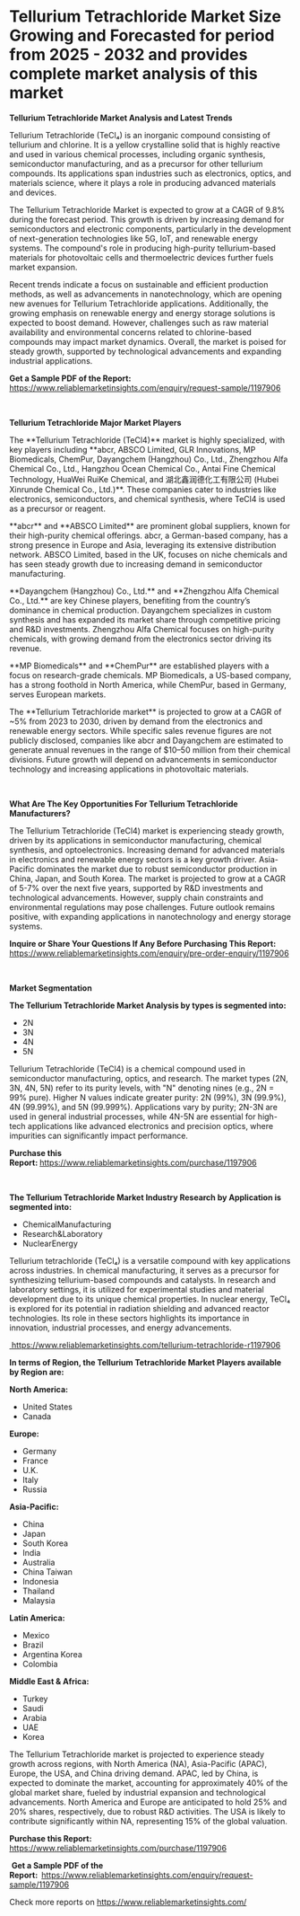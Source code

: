 <p><h1>Tellurium Tetrachloride Market Size Growing and Forecasted for period from 2025 - 2032 and provides complete market analysis of this market</h1></p><p><strong>Tellurium Tetrachloride Market Analysis and Latest Trends</strong></p>
<p><p>Tellurium Tetrachloride (TeCl₄) is an inorganic compound consisting of tellurium and chlorine. It is a yellow crystalline solid that is highly reactive and used in various chemical processes, including organic synthesis, semiconductor manufacturing, and as a precursor for other tellurium compounds. Its applications span industries such as electronics, optics, and materials science, where it plays a role in producing advanced materials and devices.</p><p>The Tellurium Tetrachloride Market is expected to grow at a CAGR of 9.8% during the forecast period. This growth is driven by increasing demand for semiconductors and electronic components, particularly in the development of next-generation technologies like 5G, IoT, and renewable energy systems. The compound's role in producing high-purity tellurium-based materials for photovoltaic cells and thermoelectric devices further fuels market expansion.</p><p>Recent trends indicate a focus on sustainable and efficient production methods, as well as advancements in nanotechnology, which are opening new avenues for Tellurium Tetrachloride applications. Additionally, the growing emphasis on renewable energy and energy storage solutions is expected to boost demand. However, challenges such as raw material availability and environmental concerns related to chlorine-based compounds may impact market dynamics. Overall, the market is poised for steady growth, supported by technological advancements and expanding industrial applications.</p></p>
<p><strong>Get a Sample PDF of the Report:&nbsp;</strong> <a href="https://www.reliablemarketinsights.com/enquiry/request-sample/1197906?utm_campaign=1938&utm_medium=2&utm_source=Github&utm_content=ia&utm_term=25012025&utm_id=tellurium-tetrachloride">https://www.reliablemarketinsights.com/enquiry/request-sample/1197906</a></p>
<p>&nbsp;</p>
<p><strong>Tellurium Tetrachloride Major Market Players</strong></p>
<p><p>The **Tellurium Tetrachloride (TeCl4)** market is highly specialized, with key players including **abcr, ABSCO Limited, GLR Innovations, MP Biomedicals, ChemPur, Dayangchem (Hangzhou) Co., Ltd., Zhengzhou Alfa Chemical Co., Ltd., Hangzhou Ocean Chemical Co., Antai Fine Chemical Technology, HuaWei RuiKe Chemical, and 湖北鑫润德化工有限公司 (Hubei Xinrunde Chemical Co., Ltd.)**. These companies cater to industries like electronics, semiconductors, and chemical synthesis, where TeCl4 is used as a precursor or reagent.</p><p>**abcr** and **ABSCO Limited** are prominent global suppliers, known for their high-purity chemical offerings. abcr, a German-based company, has a strong presence in Europe and Asia, leveraging its extensive distribution network. ABSCO Limited, based in the UK, focuses on niche chemicals and has seen steady growth due to increasing demand in semiconductor manufacturing.</p><p>**Dayangchem (Hangzhou) Co., Ltd.** and **Zhengzhou Alfa Chemical Co., Ltd.** are key Chinese players, benefiting from the country’s dominance in chemical production. Dayangchem specializes in custom synthesis and has expanded its market share through competitive pricing and R&D investments. Zhengzhou Alfa Chemical focuses on high-purity chemicals, with growing demand from the electronics sector driving its revenue.</p><p>**MP Biomedicals** and **ChemPur** are established players with a focus on research-grade chemicals. MP Biomedicals, a US-based company, has a strong foothold in North America, while ChemPur, based in Germany, serves European markets.</p><p>The **Tellurium Tetrachloride market** is projected to grow at a CAGR of ~5% from 2023 to 2030, driven by demand from the electronics and renewable energy sectors. While specific sales revenue figures are not publicly disclosed, companies like abcr and Dayangchem are estimated to generate annual revenues in the range of $10–50 million from their chemical divisions. Future growth will depend on advancements in semiconductor technology and increasing applications in photovoltaic materials.</p></p>
<p>&nbsp;</p>
<p><strong>What Are The Key Opportunities For Tellurium Tetrachloride Manufacturers?</strong></p>
<p><p>The Tellurium Tetrachloride (TeCl4) market is experiencing steady growth, driven by its applications in semiconductor manufacturing, chemical synthesis, and optoelectronics. Increasing demand for advanced materials in electronics and renewable energy sectors is a key growth driver. Asia-Pacific dominates the market due to robust semiconductor production in China, Japan, and South Korea. The market is projected to grow at a CAGR of 5-7% over the next five years, supported by R&D investments and technological advancements. However, supply chain constraints and environmental regulations may pose challenges. Future outlook remains positive, with expanding applications in nanotechnology and energy storage systems.</p></p>
<p><strong>Inquire or Share Your Questions If Any Before Purchasing This Report:</strong> <a href="https://www.reliablemarketinsights.com/enquiry/pre-order-enquiry/1197906?utm_campaign=1938&utm_medium=2&utm_source=Github&utm_content=ia&utm_term=25012025&utm_id=tellurium-tetrachloride">https://www.reliablemarketinsights.com/enquiry/pre-order-enquiry/1197906</a></p>
<p>&nbsp;</p>
<p><strong>Market Segmentation</strong></p>
<p><strong>The Tellurium Tetrachloride Market Analysis by types is segmented into:</strong></p>
<p><ul><li>2N</li><li>3N</li><li>4N</li><li>5N</li></ul></p>
<p><p>Tellurium Tetrachloride (TeCl4) is a chemical compound used in semiconductor manufacturing, optics, and research. The market types (2N, 3N, 4N, 5N) refer to its purity levels, with "N" denoting nines (e.g., 2N = 99% pure). Higher N values indicate greater purity: 2N (99%), 3N (99.9%), 4N (99.99%), and 5N (99.999%). Applications vary by purity; 2N-3N are used in general industrial processes, while 4N-5N are essential for high-tech applications like advanced electronics and precision optics, where impurities can significantly impact performance.</p></p>
<p><strong>Purchase this Report:&nbsp;</strong><a href="https://www.reliablemarketinsights.com/purchase/1197906?utm_campaign=1938&utm_medium=2&utm_source=Github&utm_content=ia&utm_term=25012025&utm_id=tellurium-tetrachloride">https://www.reliablemarketinsights.com/purchase/1197906</a></p>
<p>&nbsp;</p>
<p><strong>The Tellurium Tetrachloride Market Industry Research by Application is segmented into:</strong></p>
<p><ul><li>ChemicalManufacturing</li><li>Research&Laboratory</li><li>NuclearEnergy</li></ul></p>
<p><p>Tellurium tetrachloride (TeCl₄) is a versatile compound with key applications across industries. In chemical manufacturing, it serves as a precursor for synthesizing tellurium-based compounds and catalysts. In research and laboratory settings, it is utilized for experimental studies and material development due to its unique chemical properties. In nuclear energy, TeCl₄ is explored for its potential in radiation shielding and advanced reactor technologies. Its role in these sectors highlights its importance in innovation, industrial processes, and energy advancements.</p></p>
<p><a href="https://www.reliablemarketinsights.com/tellurium-tetrachloride-r1197906?utm_campaign=1938&utm_medium=2&utm_source=Github&utm_content=ia&utm_term=25012025&utm_id=tellurium-tetrachloride">&nbsp;https://www.reliablemarketinsights.com/tellurium-tetrachloride-r1197906</a></p>
<p><strong>In terms of Region, the Tellurium Tetrachloride Market Players available by Region are:</strong></p>
<p>
    <p> <strong> North America: </strong>
        <ul>
            <li>United States</li>
            <li>Canada</li>
        </ul>
        </p> 
    <p> <strong> Europe: </strong>
        <ul>
            <li>Germany</li>
            <li>France</li>
            <li>U.K.</li>
            <li>Italy</li>
            <li>Russia</li>
        </ul>
        </p> 
    <p> <strong> Asia-Pacific: </strong>
        <ul>
            <li>China</li>
            <li>Japan</li>
            <li>South Korea</li>
            <li>India</li>
            <li>Australia</li>
            <li>China Taiwan</li>
            <li>Indonesia</li>
            <li>Thailand</li>
            <li>Malaysia</li>
        </ul>
        </p> 
    <p> <strong> Latin America: </strong>
        <ul>
            <li>Mexico</li>
            <li>Brazil</li>
            <li>Argentina Korea</li>
            <li>Colombia</li>
        </ul>
        </p> 
    <p> <strong> Middle East & Africa: </strong>
        <ul>
            <li>Turkey</li>
            <li>Saudi</li>
            <li>Arabia</li>
            <li>UAE</li>
            <li>Korea</li>
        </ul>
    </p>
    </p>
<p><p>The Tellurium Tetrachloride market is projected to experience steady growth across regions, with North America (NA), Asia-Pacific (APAC), Europe, the USA, and China driving demand. APAC, led by China, is expected to dominate the market, accounting for approximately 40% of the global market share, fueled by industrial expansion and technological advancements. North America and Europe are anticipated to hold 25% and 20% shares, respectively, due to robust R&D activities. The USA is likely to contribute significantly within NA, representing 15% of the global valuation.</p></p>
<p><strong>Purchase this Report: </strong><a href="https://www.reliablemarketinsights.com/purchase/1197906?utm_campaign=1938&utm_medium=2&utm_source=Github&utm_content=ia&utm_term=25012025&utm_id=tellurium-tetrachloride">https://www.reliablemarketinsights.com/purchase/1197906</a></p>
<p>&nbsp;<strong>Get a Sample PDF of the Report:&nbsp;&nbsp;</strong><a href="https://www.reliablemarketinsights.com/enquiry/request-sample/1197906?utm_campaign=1938&utm_medium=2&utm_source=Github&utm_content=ia&utm_term=25012025&utm_id=tellurium-tetrachloride">https://www.reliablemarketinsights.com/enquiry/request-sample/1197906</a></p>
<p><strong></strong></p>
<p>Check more reports on <a href="https://www.reliablemarketinsights.com/?utm_campaign=1938&utm_medium=2&utm_source=Github&utm_content=ia&utm_term=25012025&utm_id=tellurium-tetrachloride">https://www.reliablemarketinsights.com/</a></p>